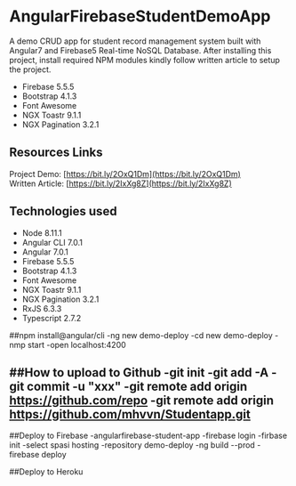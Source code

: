 # AngularFirebaseStudentDemoApp

A demo CRUD app for student record management system built with Angular7 and Firebase5 Real-time NoSQL Database. After installing this project, install required NPM modules kindly follow written article to setup the project.

- Firebase 5.5.5
- Bootstrap 4.1.3
- Font Awesome
- NGX Toastr 9.1.1
- NGX Pagination 3.2.1

## Resources Links
Project Demo:    [https://bit.ly/2OxQ1Dm](https://bit.ly/2OxQ1Dm) \
Written Article: [https://bit.ly/2IxXg8Z](https://bit.ly/2IxXg8Z)

## Technologies used
- Node 8.11.1
- Angular CLI 7.0.1
- Angular 7.0.1
- Firebase 5.5.5
- Bootstrap 4.1.3
- Font Awesome
- NGX Toastr 9.1.1
- NGX Pagination 3.2.1
- RxJS 6.3.3
- Typescript 2.7.2

##npm install@angular/cli
-ng new demo-deploy
-cd new demo-deploy
-nmp start
-open localhost:4200

##How to upload to Github 
-git init
-git add -A
-git commit -u "xxx"
-git remote add origin https://github.com/repo
-git remote add origin https://github.com/mhvvn/Studentapp.git
-
##Deploy to Firebase
-angularfirebase-student-app
-firebase login
-firbase init
-select spasi hosting
-repository demo-deploy
-ng build --prod
-firebase deploy

##Deploy to Heroku
